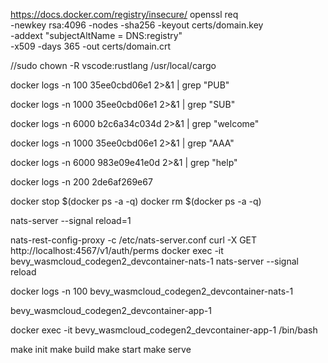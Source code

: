 https://docs.docker.com/registry/insecure/
openssl req \
  -newkey rsa:4096 -nodes -sha256 -keyout certs/domain.key \
  -addext "subjectAltName = DNS:registry" \
  -x509 -days 365 -out certs/domain.crt

//sudo chown -R vscode:rustlang /usr/local/cargo

docker logs -n 100 35ee0cbd06e1 2>&1 | grep "PUB"

docker logs -n 1000 35ee0cbd06e1 2>&1 | grep "SUB"

docker logs -n 6000 b2c6a34c034d 2>&1 | grep "welcome"

docker logs -n 1000 35ee0cbd06e1 2>&1 | grep "AAA"

docker logs -n 6000 983e09e41e0d 2>&1 | grep "help"

docker logs -n 200 2de6af269e67

docker stop $(docker ps -a -q)
docker rm $(docker ps -a -q)

nats-server --signal reload=1


nats-rest-config-proxy -c /etc/nats-server.conf
curl -X GET http://localhost:4567/v1/auth/perms
docker exec -it bevy_wasmcloud_codegen2_devcontainer-nats-1 nats-server --signal reload

docker logs -n 100 bevy_wasmcloud_codegen2_devcontainer-nats-1

bevy_wasmcloud_codegen2_devcontainer-app-1

docker exec -it bevy_wasmcloud_codegen2_devcontainer-app-1 /bin/bash

make init
make build
make start
make serve